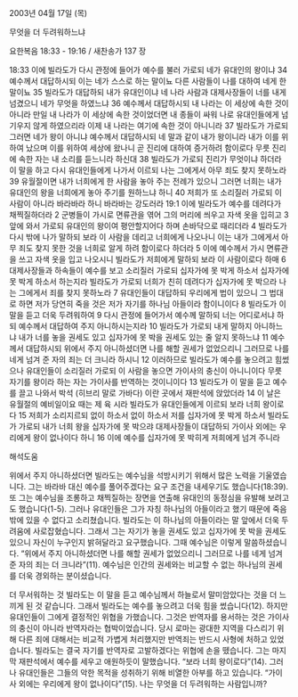 2003년 04월 17일 (목)

무엇을 더 두려워하느냐



요한복음 18:33 - 19:16 / 새찬송가 137 장


18:33 이에 빌라도가 다시 관정에 들어가 예수를 불러 가로되 네가 유대인의 왕이냐 34 예수께서 대답하시되 이는 네가 스스로 하는 말이뇨 다른 사람들이 나를 대하여 네게 한 말이뇨 35 빌라도가 대답하되 내가 유대인이냐 네 나라 사람과 대제사장들이 너를 내게 넘겼으니 네가 무엇을 하였느냐 36 예수께서 대답하시되 내 나라는 이 세상에 속한 것이 아니라 만일 내 나라가 이 세상에 속한 것이었더면 내 종들이 싸워 나로 유대인들에게 넘기우지 않게 하였으리라 이제 내 나라는 여기에 속한 것이 아니니라 37 빌라도가 가로되 그러면 네가 왕이 아니냐 예수께서 대답하시되 네 말과 같이 내가 왕이니라 내가 이를 위하여 났으며 이를 위하여 세상에 왔나니 곧 진리에 대하여 증거하려 함이로다 무릇 진리에 속한 자는 내 소리를 듣느니라 하신대 38 빌라도가 가로되 진리가 무엇이냐 하더라 이 말을 하고 다시 유대인들에게 나가서 이르되 나는 그에게서 아무 죄도 찾지 못하노라 39 유월절이면 내가 너희에게 한 사람을 놓아 주는 전례가 있으니 그러면 너희는 내가 유대인의 왕을 너희에게 놓아 주기를 원하느냐 하니 40 저희가 또 소리질러 가로되 이 사람이 아니라 바라바라 하니 바라바는 강도러라 19:1 이에 빌라도가 예수를 데려다가 채찍질하더라 2 군병들이 가시로 면류관을 엮어 그의 머리에 씌우고 자색 옷을 입히고 3 앞에 와서 가로되 유대인의 왕이여 평안할지어다 하며 손바닥으로 때리더라 4 빌라도가 다시 밖에 나가 말하되 보라 이 사람을 데리고 너희에게 나오나니 이는 내가 그에게서 아무 죄도 찾지 못한 것을 너희로 알게 하려 함이로다 하더라 5 이에 예수께서 가시 면류관을 쓰고 자색 옷을 입고 나오시니 빌라도가 저희에게 말하되 보라 이 사람이로다 하매 6 대제사장들과 하속들이 예수를 보고 소리질러 가로되 십자가에 못 박게 하소서 십자가에 못 박게 하소서 하는지라 빌라도가 가로되 너희가 친히 데려다가 십자가에 못 박으라 나는 그에게서 죄를 찾지 못하노라 7 유대인들이 대답하되 우리에게 법이 있으니 그 법대로 하면 저가 당연히 죽을 것은 저가 자기를 하나님 아들이라 함이니이다 8 빌라도가 이 말을 듣고 더욱 두려워하여 9 다시 관정에 들어가서 예수께 말하되 너는 어디로서냐 하되 예수께서 대답하여 주지 아니하시는지라 10 빌라도가 가로되 내게 말하지 아니하느냐 내가 너를 놓을 권세도 있고 십자가에 못 박을 권세도 있는 줄 알지 못하느냐 11 예수께서 대답하시되 위에서 주지 아니하셨더면 나를 해할 권세가 없었으리니 그러므로 나를 네게 넘겨 준 자의 죄는 더 크니라 하시니 12 이러하므로 빌라도가 예수를 놓으려고 힘썼으나 유대인들이 소리질러 가로되 이 사람을 놓으면 가이사의 충신이 아니니이다 무릇 자기를 왕이라 하는 자는 가이사를 반역하는 것이니이다 13 빌라도가 이 말을 듣고 예수를 끌고 나와서 박석 (히브리 말로 가바다) 이란 곳에서 재판석에 앉았더라 14 이 날은 유월절의 예비일이요 때는 제 육 시라 빌라도가 유대인들에게 이르되 보라 너희 왕이로다 15 저희가 소리지르되 없이 하소서 없이 하소서 저를 십자가에 못 박게 하소서 빌라도가 가로되 내가 너희 왕을 십자가에 못 박으랴 대제사장들이 대답하되 가이사 외에는 우리에게 왕이 없나이다 하니 16 이에 예수를 십자가에 못 박히게 저희에게 넘겨 주니라

해석도움





위에서 주지 아니하셨더면 
빌라도는 예수님을 석방시키기 위해서 많은 노력을 기울였습니다. 그는 바라바 대신 예수를 풀어주겠다는 요구 조건을 내세우기도 했습니다(18:39). 또 그는 예수님을 조롱하고 채찍질하는 장면을 연출해 유대인의 동정심을 유발해 보려고도 했습니다(1-5). 그러나 유대인들은 그가 자칭 하나님의 아들이라고 했기 때문에 죽음밖에 있을 수 없다고 소리쳤습니다. 빌라도는 이 하나님의 아들이라는 말 앞에서 더욱 두려움에 사로잡혔습니다. 그래서 그는 자기가 놓을 권세도 있고 십자가에 못 박을 권세도 있으니 자신이 누구인지 밝혀달라고 요구했습니다. 그때 예수님은 이렇게 말씀하셨습니다. “위에서 주지 아니하셨더면 나를 해할 권세가 없었으리니 그러므로 나를 네게 넘겨준 자의 죄는 더 크니라”(11). 예수님은 인간의 권세와는 비교할 수 없는 하나님의 권세를 더욱 경외하는 분이셨습니다.

더 무서워하는 것 
빌라도는 이 말을 듣고 예수님께서 하늘로서 말미암았다는 것을 더 느끼게 된 것 같습니다. 그래서 빌라도는 예수를 놓으려고 더욱 힘을 썼습니다(12). 하지만 유대인들이 그에게 결정적인 위협을 가했습니다. 그것은 반역자를 용서하는 것은 가이사의 충신이 아니라 반역자라는 협박이었습니다. 당시 로마는 광대한 지역을 다스리기 위해 다른 죄에 대해서는 비교적 가볍게 처리했지만 반역죄는 반드시 사형에 처하고 있었습니다. 빌라도는 결국 자기를 반역자로 고발하겠다는 위협에 손을 뗐습니다. 그는 마지막 재판석에서 예수를 세우고 애원하듯이 말했습니다. “보라 너희 왕이로다”(14). 그러나 유대인들은 그들의 악한 목적을 성취하기 위해 비열한 아부를 하고 있습니다. “가이사 외에는 우리에게 왕이 없나이다”(15). 나는 무엇을 더 두려워하는 사람입니까?